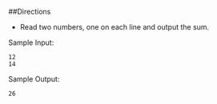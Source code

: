 ##Directions

* Read two numbers, one on each line and output the sum.

Sample Input:

	12
	14

Sample Output:

`26`